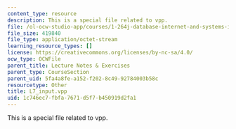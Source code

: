 ```yaml
---
content_type: resource
description: This is a special file related to vpp.
file: /ol-ocw-studio-app/courses/1-264j-database-internet-and-systems-integration-technologies-fall-2013/1c746ec7fbfa7671d5f7b450919d2fa1_L7_input.vpp
file_size: 419840
file_type: application/octet-stream
learning_resource_types: []
license: https://creativecommons.org/licenses/by-nc-sa/4.0/
ocw_type: OCWFile
parent_title: Lecture Notes & Exercises
parent_type: CourseSection
parent_uid: 5fa4a8fe-a152-f202-8c49-92784003b58c
resourcetype: Other
title: L7_input.vpp
uid: 1c746ec7-fbfa-7671-d5f7-b450919d2fa1
---
```

This is a special file related to vpp.